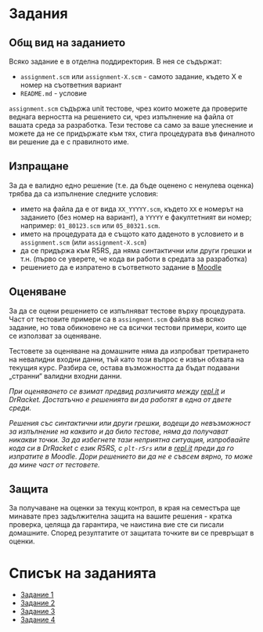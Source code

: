 Задания
=======

Общ вид на заданието
--------------------
Всяко задание е в отделна поддиректория. В нея се съдържат:
- `assignment.scm` или `assignment-X.scm` - самото задание, където X е номер на съответния вариант
- `README.md` - условие

`assignment.scm` съдържа unit тестове, чрез които можете да проверите веднага верността на решението си, чрез изпълнение на файла от вашата среда за разработка. Тези тестове са само за ваше улеснение и можете да не се придържате към тях, стига процедурата във финалното ви решение да е с правилното име.

Изпращане
---------
За да е валидно едно решение (т.е. да бъде оценено с ненулева оценка) трябва да са изпълнение следните условия:
- името на файла да е от вида `XX_YYYYY.scm`, където `XX` е номерът на заданието (без номер на вариант), а `YYYYY` е факултетният ви номер; например: `01_80123.scm` или `05_80321.scm`.
- името на процедурата да е същото като даденото в условието и в `assignment.scm` (или `assignment-X.scm`)
- да се придържа към R5RS, да няма синтактични или други грешки и т.н. (първо се уверете, че кода ви работи в средата за разработка)
- решението да е изпратено в съответното задание в [Moodle](http://moodle.openfmi.net/)

Оценяване
---------
За да се оцени решението се изпълняват тестове върху процедурата. Част от тестовите примери са в `assingment.scm` файла във всяко задание, но това обикновено не са всички тестови примери, които ще се използват за оценяване.

Тестовете за оценяване на домашните няма да изпробват третирането на невалидни входни данни, тъй като този въпрос е извън обхвата на текущия курс. Разбира се, остава възможността да бъдат подавани „странни“ валидни входни данни.

_При оценяването се взимат предвид различията между [repl.it](http://repl.it/) и DrRacket. Достатъчно е решенията ви да работят в една от двете среди._

_Решения със синтактични или други грешки, водещи до невъзможност за изпълнение на каквито и да било тестове, няма да получават никакви точки. За да избегнете тази неприятна ситуация, изпробвайте кода си в DrRacket с език R5RS, с `plt-r5rs` или в [repl.it](http://repl.it/) преди да го изпратите в Moodle. Дори решението ви да не е съвсем вярно, то може да мине част от тестовете._

Защита
------
За получаване на оценки за текущ контрол, в края на семестъра ще минавате през задължителна защита на вашите решения - кратка проверка, целяща да гарантира, че наистина вие сте си писали домашните. Според резултатите от защитата точките ви се превръщат в оценки.

Списък на заданията
===================
* [Задание 1](01/)
* [Задание 2](02/)
* [Задание 3](03/)
* [Задание 4](04/)
